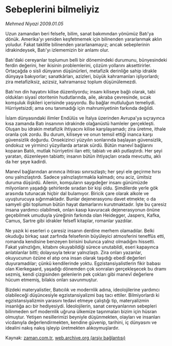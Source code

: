# Sebeplerini bilmeliyiz

*Mehmed Niyazi 2009.01.05*

<tr><td class="metin" colspan="2" style="padding-top: 20px; padding-left: 5px; padding-right: 10px;">Uzun zamandan beri felsefe, bilim, sanat bakımından yönümüz Batı'ya dönük. Amerika'yı yeniden keşfetmemek için  bilinenden yararlanmak aklın yoludur. Fakat taklitle bilinenden yararlanamayız; ancak sebeplerinin idrakindeysek, Batı'yı izlememizin bir anlamı olur.</td></tr><tr><td class="metin" colspan="2" style="padding-top: 20px; padding-left: 5px; padding-right: 10px;"><p> Batı'daki cereyanlar toplumun belli bir dönemindeki durumunu, bünyesindeki ferdin değerini, her ikisinin problemlerini, çözüm yollarını aksettirirler. Ortaçağda o sisli dünyanın düşünürleri, metafizik derinliğe sahip idrakle dünyaya bakıyorlar; sanatkârları, azizleri, büyük kahramanları işliyorlardı; zira metafiziksiz, azizsiz, kahramansız toplum düşünülemezdi.
<p> Batı'nın din hayatını kilise düzenliyordu; insanı kiliseye bağlı olarak, tabi oldukları siyasî otoritenin hudutlarında, aile, akraba çevresinde, sıcak komşuluk ilişkileri içerisinde yaşıyordu. Bu bağlar mutluluğun temeliydi. Hürriyetsizdi; ama onu tanımadığı için mahrumiyetinin farkında değildi.
<p> İslam dünyasındaki ilimler Endülüs ve İtalya üzerinden Avrupa'ya sıçrayınca kısa zamanda Batı insanının idrakinde olağanüstü hamleler gerçekleşti. Oluşan bu idrakin metafizik ihtiyacını kilise karşılayamadı; zira üretme, ithale oranla çok zordu. Bu durum, kiliseye ve onun temsil ettiği inanca karşı güvensizlik doğurdu. Onsekizinci yüzyılın sonlarında başlayan güvensizlik, ondokuz ve yirminci yüzyıllarda artarak sürdü. Bütün manevî bağlarını koparan Batılı, mutlak hürriyetini ilan etti; tabiatı ve aklı putlaştırdı. Her şeyi yaratan, düzenleyen tabiattı; insanın bütün ihtiyaçları orada mevcuttu, aklı da her şeye kadirdi.
<p> Manevî bağlarından arınınca ihtirası sınırsızlaştı; her şeyi ele geçirme hırsı onu yalnızlaştırdı. Sadece yalnızlaştırmakla kalmadı; onu aciz, ümitsiz duruma düşürdü. Ailenin, komşuların saygıdeğer insanı günümüzde milyonların yaşadığı şehirlerde sıradan bir kişi oldu. Şimdilerde yerle gök arasında tutunacak hiçbir dal bulamıyor. Biricik çare olarak alkole ve uyuşturucuya sığınmaktadır. Bunlar dejenerasyonu davet etmekte; o da samyeli gibi toplumun bütün hayat damarlarını kurutmaktadır. İşte bu çaresiz insana yardımcı olabilmek, onları kasıp kavuracak dejenerasyonun önüne geçebilmek umuduyla yüreğinin farkında olan Heidegger, Jaspers, Kafka, Camus, Sartre gibi idrakler felsefî kitaplar, romanlar yazdılar.
<p> Ne yazık ki eserleri o çaresiz insanın derdine merhem olamadılar. Belki okuduğu birkaç saat zarfında felsefenin büyüleyici atmosferini teneffüs etti, romanda kendisine benzeyen birisini bulunca yalnız olmadığını hissetti. Fakat yalnızlığını, kitabını okuyabildiği sürece unutabildi, eseri kapayınca anlatılanlar bitti; dolayısıyla tekrar yalnızlaştı. Zira onları yazanlar, okuyucunun özüne el atıp ona insan olarak taşıdığı ebedî değerleri duyuramadılar; çünkü kendilerinde yoktu. Egzistansiyalistlerin fikir babası olan Kierkegaard, yaşadığı dönemden çok sonraları gerçekleşecek bu dramı sezmiş, kendi çizgisinden gelenlerin pek çokları gibi manevî değerlere hücum etmemiş, bilakis onları savunmuştur.
<p> Bizdeki materyalistler, Batıcılık ve modernlik adına, ideolojilerine yardımcı olabileceği düşüncesiyle egzistansiyalizmi baş tacı ettiler. Bilmiyorlardı ki egzistansiyalizmin yarasını tedavi etmeye çalıştığı tip, materyalizmin insanlığa acı bir hediyesiydi. İdeolojilerin, sanat cereyanlarının sebepleri bilinmeden sırf modernlik uğruna ülkemize taşınmaları bizim için hüsran olmuştur. Yetişen nesillerimizi beyniyle düşünmekten, olayları ve insanları vicdanıyla değerlendirmekten, kendine güvenip, tarihini, iç dünyasını ve idealini nakış nakış işleyip üretmekten alıkoymuşlardır.<br/></p></p></p></p></p></p></td></tr>

Kaynak: [zaman.com.tr](http://zaman.com.tr/yazar.do?yazino=791865), [web.archive.org (arşiv bağlantısı)](http://web.archive.org/web/20090222204514/http://zaman.com.tr:80/yazar.do?yazino=791865)
